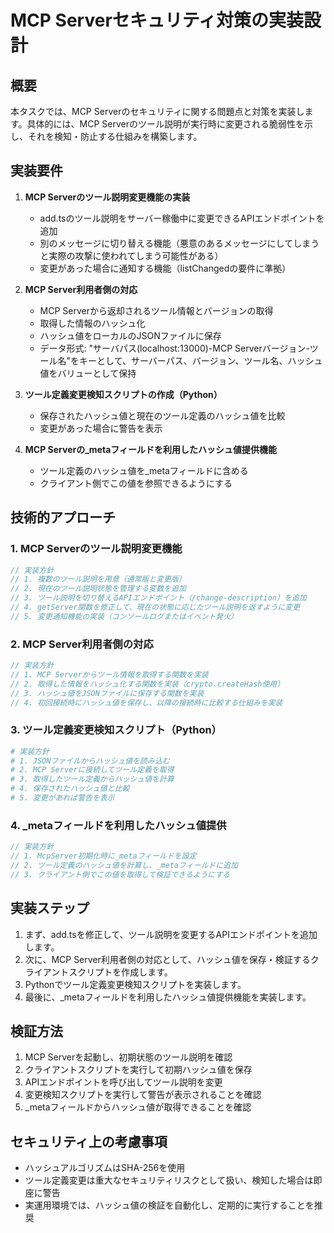 # MCP Serverセキュリティ対策の実装設計

## 概要

本タスクでは、MCP Serverのセキュリティに関する問題点と対策を実装します。具体的には、MCP Serverのツール説明が実行時に変更される脆弱性を示し、それを検知・防止する仕組みを構築します。

## 実装要件

1. **MCP Serverのツール説明変更機能の実装**
   - add.tsのツール説明をサーバー稼働中に変更できるAPIエンドポイントを追加
   - 別のメッセージに切り替える機能（悪意のあるメッセージにしてしまうと実際の攻撃に使われてしまう可能性がある）
   - 変更があった場合に通知する機能（listChangedの要件に準拠）

2. **MCP Server利用者側の対応**
   - MCP Serverから返却されるツール情報とバージョンの取得
   - 取得した情報のハッシュ化
   - ハッシュ値をローカルのJSONファイルに保存
   - データ形式: "サーバパス(localhost:13000)-MCP Serverバージョン-ツール名"をキーとして、サーバーパス、バージョン、ツール名、ハッシュ値をバリューとして保持

3. **ツール定義変更検知スクリプトの作成（Python）**
   - 保存されたハッシュ値と現在のツール定義のハッシュ値を比較
   - 変更があった場合に警告を表示

4. **MCP Serverの_metaフィールドを利用したハッシュ値提供機能**
   - ツール定義のハッシュ値を_metaフィールドに含める
   - クライアント側でこの値を参照できるようにする

## 技術的アプローチ

### 1. MCP Serverのツール説明変更機能

```typescript
// 実装方針
// 1. 複数のツール説明を用意（通常版と変更版）
// 2. 現在のツール説明状態を管理する変数を追加
// 3. ツール説明を切り替えるAPIエンドポイント（/change-description）を追加
// 4. getServer関数を修正して、現在の状態に応じたツール説明を返すように変更
// 5. 変更通知機能の実装（コンソールログまたはイベント発火）
```

### 2. MCP Server利用者側の対応

```typescript
// 実装方針
// 1. MCP Serverからツール情報を取得する関数を実装
// 2. 取得した情報をハッシュ化する関数を実装（crypto.createHash使用）
// 3. ハッシュ値をJSONファイルに保存する関数を実装
// 4. 初回接続時にハッシュ値を保存し、以降の接続時に比較する仕組みを実装
```

### 3. ツール定義変更検知スクリプト（Python）

```python
# 実装方針
# 1. JSONファイルからハッシュ値を読み込む
# 2. MCP Serverに接続してツール定義を取得
# 3. 取得したツール定義からハッシュ値を計算
# 4. 保存されたハッシュ値と比較
# 5. 変更があれば警告を表示
```

### 4. _metaフィールドを利用したハッシュ値提供

```typescript
// 実装方針
// 1. McpServer初期化時に_metaフィールドを設定
// 2. ツール定義のハッシュ値を計算し、_metaフィールドに追加
// 3. クライアント側でこの値を取得して検証できるようにする
```

## 実装ステップ

1. まず、add.tsを修正して、ツール説明を変更するAPIエンドポイントを追加します。
2. 次に、MCP Server利用者側の対応として、ハッシュ値を保存・検証するクライアントスクリプトを作成します。
3. Pythonでツール定義変更検知スクリプトを実装します。
4. 最後に、_metaフィールドを利用したハッシュ値提供機能を実装します。

## 検証方法

1. MCP Serverを起動し、初期状態のツール説明を確認
2. クライアントスクリプトを実行して初期ハッシュ値を保存
3. APIエンドポイントを呼び出してツール説明を変更
4. 変更検知スクリプトを実行して警告が表示されることを確認
5. _metaフィールドからハッシュ値が取得できることを確認

## セキュリティ上の考慮事項

- ハッシュアルゴリズムはSHA-256を使用
- ツール定義変更は重大なセキュリティリスクとして扱い、検知した場合は即座に警告
- 実運用環境では、ハッシュ値の検証を自動化し、定期的に実行することを推奨
